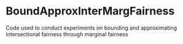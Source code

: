 # BoundApproxInterMargFairness
Code used to conduct experiments on bounding and approximating intersectional fairness through marginal fairness
